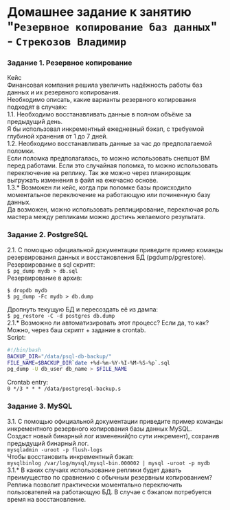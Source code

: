 # Домашнее задание к занятию "`Резервное копирование баз данных`" - `Стрекозов Владимир`
### Задание 1. Резервное копирование
Кейс  
Финансовая компания решила увеличить надёжность работы баз данных и их резервного копирования.  
Необходимо описать, какие варианты резервного копирования подходят в случаях:  
1.1. Необходимо восстанавливать данные в полном объёме за предыдущий день.  
Я бы использовал инкрементный ежедневный бэкап, с требуемой глубиной хранения от 1 до 7 дней.  
1.2. Необходимо восстанавливать данные за час до предполагаемой поломки.  
Если поломка предполагалась, то можно использовать снепшот ВМ перед работами. Если это случайная поломка, то можно использовать переключение на реплику. Так же можно через планировщик выгружать изменения в файл на ежечасно основе.  
1.3.* Возможен ли кейс, когда при поломке базы происходило моментальное переключение на работающую или починенную базу данных.  
Да возможен, можно использовать реплицирование, переключая роль мастера между репликами можно достичь желаемого результата.  
### Задание 2. PostgreSQL
2.1. С помощью официальной документации приведите пример команды резервирования данных и восстановления БД (pgdump/pgrestore).  
Резервирование в sql скрипт:  
`$ pg_dump mydb > db.sql`  
Резервирование в архив:  
```
$ dropdb mydb
$ pg_dump -Fc mydb > db.dump
``` 
Дропнуть текущую БД и пересоздать её из дампа:   
`$ pg_restore -C -d postgres db.dump`  
2.1.* Возможно ли автоматизировать этот процесс? Если да, то как?  
Можно, через баш скрипт + задание в crontab.  
Script:  
```bash
#!/bin/bash
BACKUP_DIR="/data/psql-db-backup/"
FILE_NAME=$BACKUP_DIR`date +%d-%m-%Y-%I-%M-%S-%p`.sql
pg_dump -U db_user db_name > $FILE_NAME
```
Crontab entry:  
```0 */3 * * * /data/postgresql-backup.s```  
### Задание 3. MySQL
3.1. С помощью официальной документации приведите пример команды инкрементного резервного копирования базы данных MySQL.  
Создаст новый бинарный лог изменений(по сути инкремент), сохранив предыдущий бинарный лог.  
```mysqladmin -uroot -p flush-logs```  
Чтобы восстановить инкрементный бэкап:  
```mysqlbinlog /var/log/mysql/mysql-bin.000002 | mysql -uroot -p mydb```  
3.1.* В каких случаях использование реплики будет давать преимущество по сравнению с обычным резервным копированием?  
Реплика позволит практически моментально переключить пользователей на работающую БД. В случае с бэкапом потребуется время на восстановление.  
